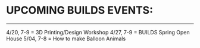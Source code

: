 # UPCOMING BUILDS EVENTS:
--------------------------
4/20, 7-9 = 3D Printing/Design Workshop
4/27, 7-9 = BUILDS Spring Open House
5/04, 7-8 = How to make Balloon Animals
